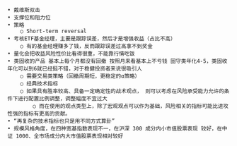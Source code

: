 	• 戴维斯双击
	• 支撑位和阻力位
	• 策略
		○ Short-term reversal
	• 考核ETF基金经理，主要是跟踪误差，然后才是增强收益（占比不高）
		○ 有的基金经理赚多了钱，反而跟踪误差过高拿不到奖金
	• 量化会把收益风险性价比看得很重，不能靠行情吃饭
	• 类固收的产品 基本上每个月都没有回撤 按照月来看基本上不亏钱 固守类年化4-5，类固收年化可以到6就已经挺不错，对于稳健投资者来说很吸引人
		○ 需要交易类策略（回撤周期短，更稳定的α策略）
		○ 经典技术指标
		○ 如果具有胜率较高、具备一定确定性的战术观点， 则可以考虑在风险承受能力允许的条件下进行配置比例调整，调整幅度不宜过大
    		○ 而在使用的观点类型上，除了宏观观点可以作为基础，风险相关的指标可能比进攻性强的指标有更高的贡献。 
	• “再复杂的技术指标也只是用不同方式算卦”
	• 规模风格角度，在四种宽基指数表现不一，在沪深 300 成分内小市值股票表现 较好，在中证 1000、全市场成分内大市值股票表现相对较好 
